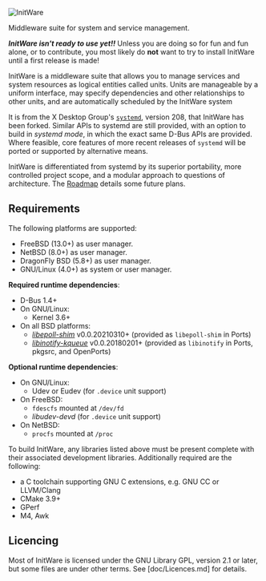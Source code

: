 ![InitWare](http://brand.initware.com/assets/page-logo.png)

Middleware suite for system and service management.

***InitWare isn't ready to use yet!!***
Unless you are doing so for fun and fun alone, or to contribute, you most
likely do **not** want to try to install InitWare until a first release is made!

InitWare is a middleware suite that allows you to manage services
and system resources as logical entities called units. Units are manageable by a
uniform interface, may specify dependencies and other relationships to other
units, and are automatically scheduled by the InitWare system

It is from the X Desktop Group's
[`systemd`](http://www.freedesktop.org/wiki/Software/systemd), version 208, that
InitWare has been forked.
Similar APIs to systemd are still provided, with an option to build in
*systemd mode*, in which the exact same D-Bus APIs are provided. Where feasible,
core features of more recent releases of `systemd` will be ported or supported
by alternative means.

InitWare is differentiated from systemd by its superior portability, more
controlled project scope, and a modular approach to questions of architecture.
The [Roadmap](wiki/Roadmap) details some future plans.


Requirements
------------

The following platforms are supported:

- FreeBSD (13.0+) as user manager.
- NetBSD (8.0+) as user manager.
- DragonFly BSD (5.8+) as user manager.
- GNU/Linux (4.0+) as system or user manager.

**Required runtime dependencies**:

- D-Bus 1.4+
- On GNU/Linux:
    - Kernel 3.6+
- On all BSD platforms:
    - *[libepoll-shim](https://github.com/jiixyj/epoll-shim)* v0.0.20210310+
      (provided as `libepoll-shim` in Ports)
    - *[libinotify-kqueue](https://github.com/libinotify-kqueue/libinotify-kqueue)*
      v0.0.20180201+ (provided as `libinotify` in Ports, pkgsrc, and OpenPorts)

**Optional runtime dependencies**:

- On GNU/Linux:
    - Udev or Eudev (for `.device` unit support)
- On FreeBSD:
    - `fdescfs` mounted at `/dev/fd`
    - *libudev-devd* (for `.device` unit support)
- On NetBSD:
    - `procfs` mounted at `/proc`

To build InitWare, any libraries listed above must be present complete with
their associated development libraries. Additionally required are the
following:

- a C toolchain supporting GNU C extensions, e.g. GNU CC or LLVM/Clang
- CMake 3.9+
- GPerf
- M4, Awk

Licencing
---------

Most of InitWare is licensed under the GNU Library GPL, version 2.1 or later,
but some files are under other terms. See [doc/Licences.md] for details.